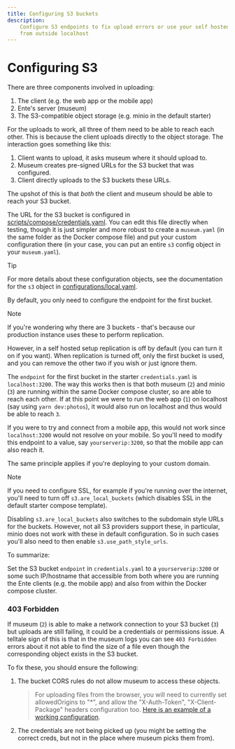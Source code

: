 ```yaml
---
title: Configuring S3 buckets
description:
    Configure S3 endpoints to fix upload errors or use your self hosted ente
    from outside localhost
---
```


# Configuring S3

There are three components involved in uploading:

1.  The client (e.g. the web app or the mobile app)
2.  Ente's server (museum)
3.  The S3-compatible object storage (e.g. minio in the default starter)

For the uploads to work, all three of them need to be able to reach each other.
This is because the client uploads directly to the object storage. The
interaction goes something like this:

1.  Client wants to upload, it asks museum where it should upload to.
2.  Museum creates pre-signed URLs for the S3 bucket that was configured.
3.  Client directly uploads to the S3 buckets these URLs.

The upshot of this is that _both_ the client and museum should be able to reach
your S3 bucket.

The URL for the S3 bucket is configured in
[scripts/compose/credentials.yaml](https://github.com/ente-io/ente/blob/main/server/scripts/compose/credentials.yaml#L10).
You can edit this file directly when testing, though it is just simpler and more
robust to create a `museum.yaml` (in the same folder as the Docker compose file)
and put your custom configuration there (in your case, you can put an entire
`s3` config object in your `museum.yaml`).

> [!TIP]
>
> For more details about these configuration objects, see the documentation for
> the `s3` object in
> [configurations/local.yaml](https://github.com/ente-io/ente/blob/main/server/configurations/local.yaml).

By default, you only need to configure the endpoint for the first bucket.

> [!NOTE]
>
> If you're wondering why there are 3 buckets - that's because our production
> instance uses these to perform replication.
>
> However, in a self hosted setup replication is off by default (you can turn it
> on if you want). When replication is turned off, only the first bucket is
> used, and you can remove the other two if you wish or just ignore them.

The `endpoint` for the first bucket in the starter `credentials.yaml` is
`localhost:3200`. The way this works then is that both museum (`2`) and minio
(`3`) are running within the same Docker compose cluster, so are able to reach
each other. If at this point we were to run the web app (`1`) on localhost (say
using `yarn dev:photos`), it would also run on localhost and thus would be able
to reach `3`.

If you were to try and connect from a mobile app, this would not work since
`localhost:3200` would not resolve on your mobile. So you'll need to modify this
endpoint to a value, say `yourserverip:3200`, so that the mobile app can also
reach it.

The same principle applies if you're deploying to your custom domain.

> [!NOTE]
>
> If you need to configure SSL, for example if you're running over the internet,
> you'll need to turn off `s3.are_local_buckets` (which disables SSL in the
> default starter compose template).
>
> Disabling `s3.are_local_buckets` also switches to the subdomain style URLs for
> the buckets. However, not all S3 providers support these, in particular, minio
> does not work with these in default configuration. So in such cases you'll
> also need to then enable `s3.use_path_style_urls`.

To summarize:

Set the S3 bucket `endpoint` in `credentials.yaml` to a `yourserverip:3200` or
some such IP/hostname that accessible from both where you are running the Ente
clients (e.g. the mobile app) and also from within the Docker compose cluster.

### 403 Forbidden

If museum (`2`) is able to make a network connection to your S3 bucket (`3`) but
uploads are still failing, it could be a credentials or permissions issue. A
telltale sign of this is that in the museum logs you can see `403 Forbidden`
errors about it not able to find the size of a file even though the
corresponding object exists in the S3 bucket.

To fix these, you should ensure the following:

1.  The bucket CORS rules do not allow museum to access these objects.

    > For uploading files from the browser, you will need to currently set
    > allowedOrigins to "\*", and allow the "X-Auth-Token", "X-Client-Package"
    > headers configuration too.
    > [Here is an example of a working configuration](https://github.com/ente-io/ente/discussions/1764#discussioncomment-9478204).

2.  The credentials are not being picked up (you might be setting the correct
    creds, but not in the place where museum picks them from).
